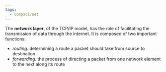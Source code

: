 ```yaml
---
tags:
  - compsci/net
---
```

The **network layer**, of the TCP/IP model, has the role of facilitating the transmission of data through the internet. It is composed of two important functions:
- *routing*. determining a route a packet should take from source to destination
- *forwarding*. the process of directing a packet from one network element to the next along its route